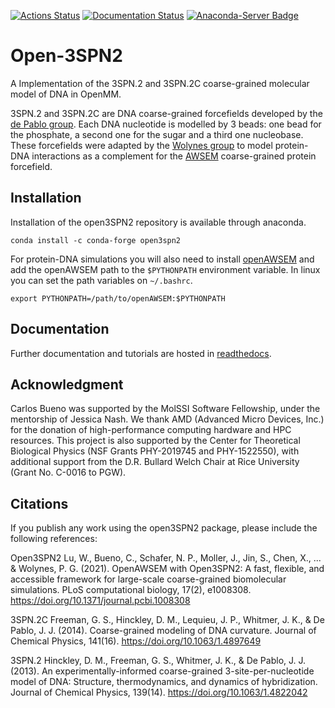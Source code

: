 [![Actions Status](https://github.com/cabb99/open3spn2/workflows/CI/badge.svg)](https://github.com/cabb99/open3spn2/actions)
[![Documentation Status](https://readthedocs.org/projects/open3spn2/badge/?version=latest)](https://open3spn2.readthedocs.io/en/latest/?badge=latest)
[![Anaconda-Server Badge](https://anaconda.org/conda-forge/open3spn2/badges/version.svg)](https://anaconda.org/conda-forge/open3spn2)

# Open-3SPN2
A Implementation of the 3SPN.2 and 3SPN.2C coarse-grained molecular model of DNA in OpenMM.

3SPN.2 and 3SPN.2C are DNA coarse-grained forcefields developed by the [de Pablo group](https://pme.uchicago.edu/group/de-pablo-group). Each DNA nucleotide is modelled by 3 beads: one bead for the phosphate, a second one for the sugar and a third one nucleobase. These forcefields were adapted by the [Wolynes group](https://wolynes.rice.edu/) to model protein-DNA interactions as a complement for the [AWSEM](https://github.com/npschafer/openawsem) coarse-grained protein forcefield.

## Installation

Installation of the open3SPN2 repository is available through anaconda.

```conda install -c conda-forge open3spn2```

For protein-DNA simulations you will also need to install [openAWSEM](https://github.com/npschafer/openawsem) and add the openAWSEM path to the `$PYTHONPATH` environment variable. In linux you can set the path variables on `~/.bashrc`.

```export PYTHONPATH=/path/to/openAWSEM:$PYTHONPATH```

## Documentation

Further documentation and tutorials are hosted in [readthedocs](https://open3spn2.readthedocs.io/en/latest/).

## Acknowledgment
Carlos Bueno was supported by the MolSSI Software Fellowship, under the mentorship of Jessica Nash. We thank AMD (Advanced Micro Devices, Inc.) for the donation of high-performance computing hardware and HPC resources. This project is also supported by the Center for Theoretical Biological Physics (NSF Grants PHY-2019745 and PHY-1522550), with additional support from the D.R. Bullard Welch Chair at Rice University (Grant No. C-0016 to PGW).

## Citations

If you publish any work using the open3SPN2 package, please include the following references:

Open3SPN2
Lu, W., Bueno, C., Schafer, N. P., Moller, J., Jin, S., Chen, X., ... & Wolynes, P. G. (2021). OpenAWSEM with Open3SPN2: A fast, flexible, and accessible framework for large-scale coarse-grained biomolecular simulations. PLoS computational biology, 17(2), e1008308. https://doi.org/10.1371/journal.pcbi.1008308

3SPN.2C
Freeman, G. S., Hinckley, D. M., Lequieu, J. P., Whitmer, J. K., & De Pablo, J. J. (2014). Coarse-grained modeling of DNA curvature. Journal of Chemical Physics, 141(16). https://doi.org/10.1063/1.4897649

3SPN.2
Hinckley, D. M., Freeman, G. S., Whitmer, J. K., & De Pablo, J. J. (2013). An experimentally-informed coarse-grained 3-site-per-nucleotide model of DNA: Structure, thermodynamics, and dynamics of hybridization. Journal of Chemical Physics, 139(14). https://doi.org/10.1063/1.4822042
